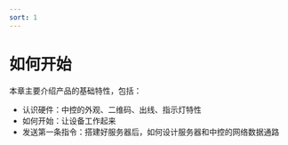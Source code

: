 ```yaml
---
sort: 1
---
```


# 如何开始

本章主要介绍产品的基础特性，包括：

- 认识硬件：中控的外观、二维码、出线、指示灯特性
- 如何开始：让设备工作起来
- 发送第一条指令：搭建好服务器后，如何设计服务器和中控的网络数据通路

